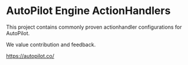 # AutoPilot Engine ActionHandlers
This project contains commonly proven actionhandler configurations for AutoPilot.

We value contribution and feedback.

https://autopilot.co/
